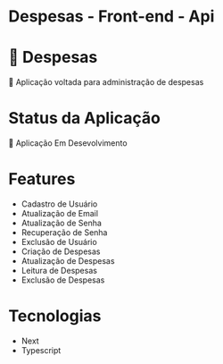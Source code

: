 # Despesas - Front-end - Api

# 🔗 Despesas
<p>🚀  Aplicação voltada para administração de despesas</p>

# Status da Aplicação
<p>🚧 Aplicação Em Desevolvimento</p>

# Features
- Cadastro de Usuário
- Atualização de Email
- Atualização de Senha
- Recuperação de Senha
- Exclusão de Usuário
- Criação de Despesas
- Atualização de Despesas
- Leitura de Despesas
- Exclusão de Despesas

# Tecnologias
- Next
- Typescript